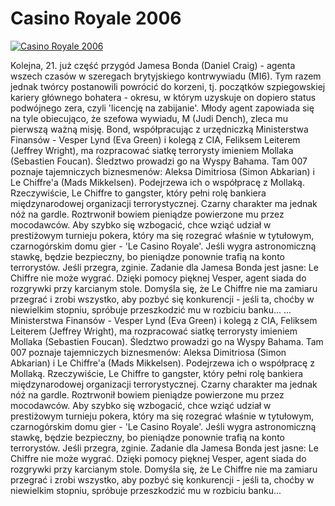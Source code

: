 Casino Royale 2006 
=============
[![Casino Royale 2006 ](http://vidos.pl/images/player.gif)](http://vidos.pl/casino-royale-2006)

 Kolejna, 21. już część przygód Jamesa Bonda (Daniel Craig) - agenta wszech czasów w szeregach brytyjskiego kontrwywiadu (MI6). Tym razem jednak twórcy postanowili powrócić do korzeni, tj. początków szpiegowskiej kariery głównego bohatera - okresu, w którym uzyskuje on dopiero status podwójnego zera, czyli 'licencję na zabijanie'. Młody agent zapowiada się na tyle obiecująco, że szefowa wywiadu, M (Judi Dench), zleca mu pierwszą ważną misję. Bond, współpracując z urzędniczką Ministerstwa Finansów - Vesper Lynd (Eva Green) i kolegą z CIA, Feliksem Leiterem (Jeffrey Wright), ma rozpracować siatkę terrorysty imieniem Mollaka (Sebastien Foucan). Śledztwo prowadzi go na Wyspy Bahama. Tam 007 poznaje tajemniczych biznesmenów: Aleksa Dimitriosa (Simon Abkarian) i Le Chiffre'a (Mads Mikkelsen). Podejrzewa ich o współpracę z Mollaką. Rzeczywiście, Le Chiffre to gangster, który pełni rolę bankiera międzynarodowej organizacji terrorystycznej. Czarny charakter ma jednak nóż na gardle. Roztrwonił bowiem pieniądze powierzone mu przez mocodawców. Aby szybko się wzbogacić, chce wziąć udział w prestiżowym turnieju pokera, który ma się rozegrać właśnie w tytułowym, czarnogórskim domu gier - 'Le Casino Royale'. Jeśli wygra astronomiczną stawkę, będzie bezpieczny, bo pieniądze ponownie trafią na konto terrorystów. Jeśli przegra, zginie. Zadanie dla Jamesa Bonda jest jasne: Le Chiffre nie może wygrać. Dzięki pomocy pięknej Vesper, agent siada do rozgrywki przy karcianym stole. Domyśla się, że Le Chiffre nie ma zamiaru przegrać i zrobi wszystko, aby pozbyć się konkurencji - jeśli ta, choćby w niewielkim stopniu, spróbuje przeszkodzić mu w rozbiciu banku...  ... Ministerstwa Finansów - Vesper Lynd (Eva Green) i kolegą z CIA, Feliksem Leiterem (Jeffrey Wright), ma rozpracować siatkę terrorysty imieniem Mollaka (Sebastien Foucan). Śledztwo prowadzi go na Wyspy Bahama. Tam 007 poznaje tajemniczych biznesmenów: Aleksa Dimitriosa (Simon Abkarian) i Le Chiffre'a (Mads Mikkelsen). Podejrzewa ich o współpracę z Mollaką. Rzeczywiście, Le Chiffre to gangster, który pełni rolę bankiera międzynarodowej organizacji terrorystycznej. Czarny charakter ma jednak nóż na gardle. Roztrwonił bowiem pieniądze powierzone mu przez mocodawców. Aby szybko się wzbogacić, chce wziąć udział w prestiżowym turnieju pokera, który ma się rozegrać właśnie w tytułowym, czarnogórskim domu gier - 'Le Casino Royale'. Jeśli wygra astronomiczną stawkę, będzie bezpieczny, bo pieniądze ponownie trafią na konto terrorystów. Jeśli przegra, zginie. Zadanie dla Jamesa Bonda jest jasne: Le Chiffre nie może wygrać. Dzięki pomocy pięknej Vesper, agent siada do rozgrywki przy karcianym stole. Domyśla się, że Le Chiffre nie ma zamiaru przegrać i zrobi wszystko, aby pozbyć się konkurencji - jeśli ta, choćby w niewielkim stopniu, spróbuje przeszkodzić mu w rozbiciu banku...
